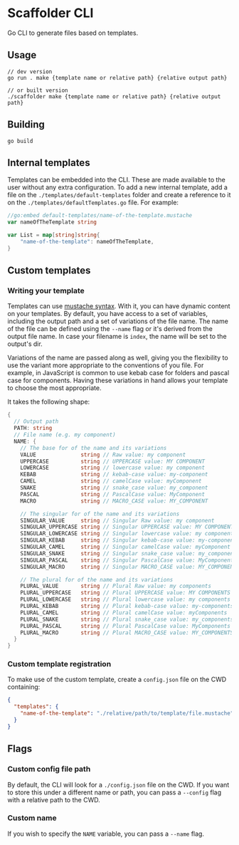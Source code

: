 # Scaffolder CLI

Go CLI to generate files based on templates.

## Usage

```
// dev version
go run . make {template name or relative path} {relative output path}

// or built version
./scaffolder make {template name or relative path} {relative output path}
```

## Building

```
go build
```

## Internal templates

Templates can be embedded into the CLI. These are made available to the user without any extra configuration. To add a new internal template, add a file on the `./templates/default-templates` folder and create a reference to it on the `./templates/defaultTemplates.go` file. For example:

```go
//go:embed default-templates/name-of-the-template.mustache
var nameOfTheTemplate string

var List = map[string]string{
	"name-of-the-template": nameOfTheTemplate,
}
```

## Custom templates

### Writing your template

Templates can use [mustache syntax](https://mustache.github.io/mustache.5.html). With it, you can have dynamic content on your templates. By default, you have access to a set of variables, including the output path and a set of variations of the file name. The name of the file can be defined using the `--name` flag or it's derived from the output file name. In case your filename is `index`, the name will be set to the output's dir.

Variations of the name are passed along as well, giving you the flexibility to use the variant more appropriate to the conventions of you file. For example, in JavaScript is common to use kebab case for folders and pascal case for components. Having these variations in hand allows your template to choose the most appropriate.

It takes the following shape:

```go
{
  // Output path
  PATH: string
  // File name (e.g. my component)
  NAME: {
    // The base for of the name and its variations
    VALUE              string // Raw value: my component
    UPPERCASE          string // UPPERCASE value: MY COMPONENT
    LOWERCASE          string // lowercase value: my component
    KEBAB              string // kebab-case value: my-component
    CAMEL              string // camelCase value: myComponent
    SNAKE              string // snake_case value: my_component
    PASCAL             string // PascalCase value: MyComponent
    MACRO              string // MACRO_CASE value: MY_COMPONENT

    // The singular for of the name and its variations
    SINGULAR_VALUE     string // Singular Raw value: my component
    SINGULAR_UPPERCASE string // Singular UPPERCASE value: MY COMPONENT
    SINGULAR_LOWERCASE string // Singular lowercase value: my component
    SINGULAR_KEBAB     string // Singular kebab-case value: my-component
    SINGULAR_CAMEL     string // Singular camelCase value: myComponent
    SINGULAR_SNAKE     string // Singular snake_case value: my_component
    SINGULAR_PASCAL    string // Singular PascalCase value: MyComponent
    SINGULAR_MACRO     string // Singular MACRO_CASE value: MY_COMPONENT

    // The plural for of the name and its variations
    PLURAL_VALUE       string // Plural Raw value: my components
    PLURAL_UPPERCASE   string // Plural UPPERCASE value: MY COMPONENTS
    PLURAL_LOWERCASE   string // Plural lowercase value: my components
    PLURAL_KEBAB       string // Plural kebab-case value: my-components
    PLURAL_CAMEL       string // Plural camelCase value: myComponents
    PLURAL_SNAKE       string // Plural snake_case value: my_components
    PLURAL_PASCAL      string // Plural PascalCase value: MyComponents
    PLURAL_MACRO       string // Plural MACRO_CASE value: MY_COMPONENTS
  }
}
```

### Custom template registration

To make use of the custom template, create a `config.json` file on the CWD containing:

```json
{
  "templates": {
    "name-of-the-template": "./relative/path/to/template/file.mustache"
  }
}
```

## Flags

### Custom config file path

By default, the CLI will look for a `./config.json` file on the CWD. If you want to store this under a different name or path, you can pass a `--config` flag with a relative path to the CWD.

### Custom name

If you wish to specify the `NAME` variable, you can pass a `--name` flag.
